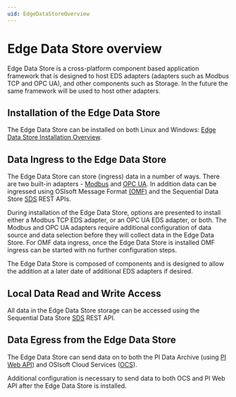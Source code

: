 ```yaml
---
uid: EdgeDataStoreOverview
---
```


# Edge Data Store overview

Edge Data Store is a cross-platform component based application framework that is designed to host EDS adapters (adapters such as Modbus TCP and OPC UA), and other components such as Storage. In the future the same framework will be used to host other adapters.

## Installation of the Edge Data Store

The Edge Data Store can be installed on both Linux and Windows: [Edge Data Store Installation Overview](xref:installationOverview).

## Data Ingress to the Edge Data Store

The Edge Data Store can store (ingress) data in a number of ways. There are two built-in adapters - [Modbus](xref:modbusQuickStart) and [OPC UA](xref:opcUaQuickStart). In addition data can be ingressed using OSIsoft Message Format [(OMF)](xref:omfQuickStart) and the Sequential Data Store [SDS](xref:sdsWritingData) REST APIs.

During installation of the Edge Data Store, options are presented to install either a Modbus TCP EDS adapter, or an OPC UA EDS adapter, or both. The Modbus and OPC UA adapters require additional configuration of data source and data selection before they will collect data in the Edge Data Store. For OMF data ingress, once the Edge Data Store is installed OMF ingress can be started with no further configuration steps.

The Edge Data Store is composed of components and is designed to allow the addition at a later date of additional EDS adapters if desired. 

## Local Data Read and Write Access

All data in the Edge Data Store storage can be accessed using the Sequential Data Store [SDS](xref:sdsQuickStart) REST API.

## Data Egress from the Edge Data Store

The Edge Data Store can send data on to both the PI Data Archive (using [PI Web API](xref:piEgressQuickStart)) and OSIsoft Cloud Services ([OCS](xref:ocsEgressQuickStart)).

Additional configuration is necessary to send data to both OCS and PI Web API after the Edge Data Store is installed.
